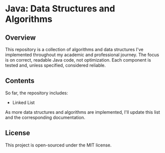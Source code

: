 # Java: Data Structures and Algorithms

## Overview

This repository is a collection of algorithms and data structures I've implemented throughout my academic and professional journey. The focus is on correct, readable Java code, not optimization. Each component is tested and, unless specified, considered reliable.

## Contents

So far, the repository includes:
- Linked List

As more data structures and algorithms are implemented, I'll update this list and the corresponding documentation.

## License

This project is open-sourced under the MIT license.
